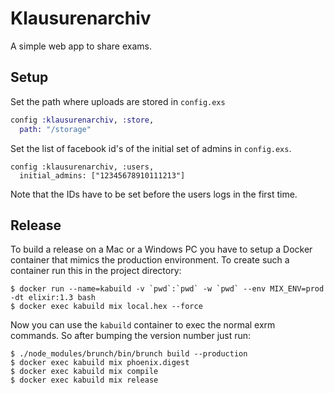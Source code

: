 # Klausurenarchiv
A simple web app to share exams.

## Setup

Set the path where uploads are stored in `config.exs`
```elixir
config :klausurenarchiv, :store,
  path: "/storage"
```

Set the list of facebook id's of the initial set of admins in `config.exs`.
```
config :klausurenarchiv, :users,
  initial_admins: ["12345678910111213"]
```
Note that the IDs have to be set before the users logs in the first time.

## Release

To build a release on a Mac or a Windows PC you have to setup a Docker container
that mimics the production environment. To create such a container run this in
the project directory:
```
$ docker run --name=kabuild -v `pwd`:`pwd` -w `pwd` --env MIX_ENV=prod -dt elixir:1.3 bash
$ docker exec kabuild mix local.hex --force
```

Now you can use the `kabuild` container to exec the normal exrm commands. So after bumping the
version number just run:

``` 
$ ./node_modules/brunch/bin/brunch build --production
$ docker exec kabuild mix phoenix.digest
$ docker exec kabuild mix compile
$ docker exec kabuild mix release
```
